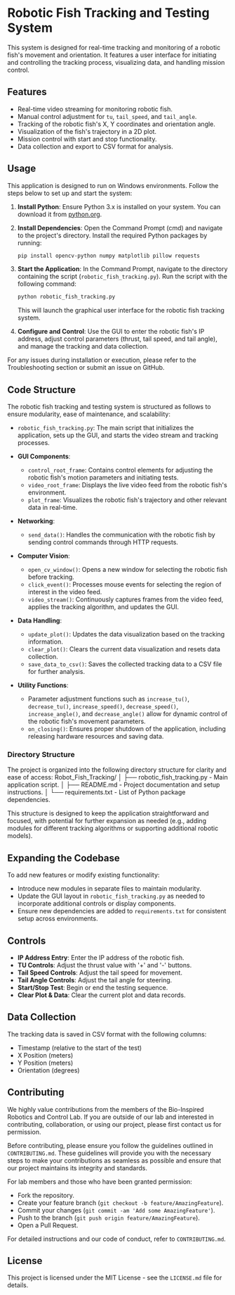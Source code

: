 # Robotic Fish Tracking and Testing System

This system is designed for real-time tracking and monitoring of a robotic fish's movement and orientation. It features a user interface for initiating and controlling the tracking process, visualizing data, and handling mission control.

## Features

- Real-time video streaming for monitoring robotic fish.
- Manual control adjustment for `tu`, `tail_speed`, and `tail_angle`.
- Tracking of the robotic fish's X, Y coordinates and orientation angle.
- Visualization of the fish's trajectory in a 2D plot.
- Mission control with start and stop functionality.
- Data collection and export to CSV format for analysis.



## Usage

This application is designed to run on Windows environments. Follow the steps below to set up and start the system:

1. **Install Python**: Ensure Python 3.x is installed on your system. You can download it from [python.org](https://www.python.org/downloads/).

2. **Install Dependencies**: Open the Command Prompt (cmd) and navigate to the project's directory. Install the required Python packages by running:

    ```bash
    pip install opencv-python numpy matplotlib pillow requests
    ```

3. **Start the Application**: In the Command Prompt, navigate to the directory containing the script (`robotic_fish_tracking.py`). Run the script with the following command:

    ```bash
    python robotic_fish_tracking.py
    ```

    This will launch the graphical user interface for the robotic fish tracking system.

4. **Configure and Control**: Use the GUI to enter the robotic fish's IP address, adjust control parameters (thrust, tail speed, and tail angle), and manage the tracking and data collection.

For any issues during installation or execution, please refer to the Troubleshooting section or submit an issue on GitHub.


## Code Structure

The robotic fish tracking and testing system is structured as follows to ensure modularity, ease of maintenance, and scalability:

- `robotic_fish_tracking.py`: The main script that initializes the application, sets up the GUI, and starts the video stream and tracking processes.
  
- **GUI Components**:
  - `control_root_frame`: Contains control elements for adjusting the robotic fish's motion parameters and initiating tests.
  - `video_root_frame`: Displays the live video feed from the robotic fish's environment.
  - `plot_frame`: Visualizes the robotic fish's trajectory and other relevant data in real-time.

- **Networking**:
  - `send_data()`: Handles the communication with the robotic fish by sending control commands through HTTP requests.

- **Computer Vision**:
  - `open_cv_window()`: Opens a new window for selecting the robotic fish before tracking.
  - `click_event()`: Processes mouse events for selecting the region of interest in the video feed.
  - `video_stream()`: Continuously captures frames from the video feed, applies the tracking algorithm, and updates the GUI.

- **Data Handling**:
  - `update_plot()`: Updates the data visualization based on the tracking information.
  - `clear_plot()`: Clears the current data visualization and resets data collection.
  - `save_data_to_csv()`: Saves the collected tracking data to a CSV file for further analysis.

- **Utility Functions**:
  - Parameter adjustment functions such as `increase_tu()`, `decrease_tu()`, `increase_speed()`, `decrease_speed()`, `increase_angle()`, and `decrease_angle()` allow for dynamic control of the robotic fish's movement parameters.
  - `on_closing()`: Ensures proper shutdown of the application, including releasing hardware resources and saving data.

### Directory Structure

The project is organized into the following directory structure for clarity and ease of access:
Robot_Fish_Tracking/
│
├── robotic_fish_tracking.py - Main application script.
│
├── README.md                 - Project documentation and setup instructions.
│
└── requirements.txt          - List of Python package dependencies.


This structure is designed to keep the application straightforward and focused, with potential for further expansion as needed (e.g., adding modules for different tracking algorithms or supporting additional robotic models).

## Expanding the Codebase

To add new features or modify existing functionality:
- Introduce new modules in separate files to maintain modularity.
- Update the GUI layout in `robotic_fish_tracking.py` as needed to incorporate additional controls or display components.
- Ensure new dependencies are added to `requirements.txt` for consistent setup across environments.

## Controls

- **IP Address Entry**: Enter the IP address of the robotic fish.
- **TU Controls**: Adjust the thrust value with '+' and '-' buttons.
- **Tail Speed Controls**: Adjust the tail speed for movement.
- **Tail Angle Controls**: Adjust the tail angle for steering.
- **Start/Stop Test**: Begin or end the testing sequence.
- **Clear Plot & Data**: Clear the current plot and data records.

## Data Collection

The tracking data is saved in CSV format with the following columns:

- Timestamp (relative to the start of the test)
- X Position (meters)
- Y Position (meters)
- Orientation (degrees)

## Contributing

We highly value contributions from the members of the Bio-Inspired Robotics and Control Lab. If you are outside of our lab and interested in contributing, collaboration, or using our project, please first contact us for permission.

Before contributing, please ensure you follow the guidelines outlined in `CONTRIBUTING.md`. These guidelines will provide you with the necessary steps to make your contributions as seamless as possible and ensure that our project maintains its integrity and standards.

For lab members and those who have been granted permission:

- Fork the repository.
- Create your feature branch (`git checkout -b feature/AmazingFeature`).
- Commit your changes (`git commit -am 'Add some AmazingFeature'`).
- Push to the branch (`git push origin feature/AmazingFeature`).
- Open a Pull Request.

For detailed instructions and our code of conduct, refer to `CONTRIBUTING.md`.

## License

This project is licensed under the MIT License - see the `LICENSE.md` file for details.

